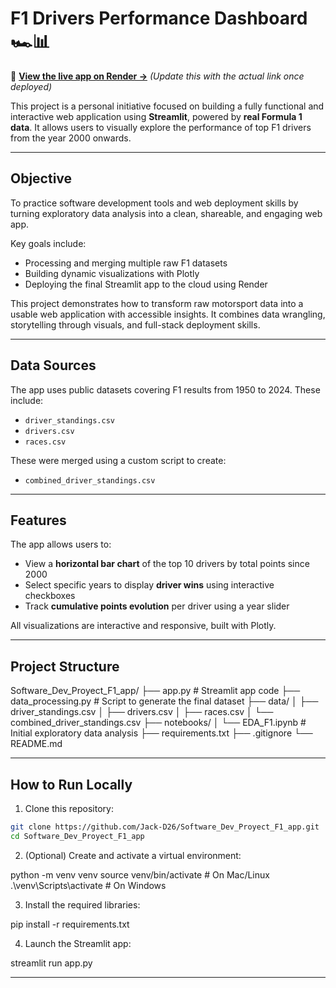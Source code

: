 # F1 Drivers Performance Dashboard 🏎️📊

🔗 **[View the live app on Render →](https://app-exploratory-analysis.onrender.com)** _(Update this with the actual link once deployed)_

This project is a personal initiative focused on building a fully functional and interactive web application using **Streamlit**, powered by **real Formula 1 data**. It allows users to visually explore the performance of top F1 drivers from the year 2000 onwards.

---

## Objective

To practice software development tools and web deployment skills by turning exploratory data analysis into a clean, shareable, and engaging web app.

Key goals include:

- Processing and merging multiple raw F1 datasets
- Building dynamic visualizations with Plotly
- Deploying the final Streamlit app to the cloud using Render

This project demonstrates how to transform raw motorsport data into a usable web application with accessible insights. It combines data wrangling, storytelling through visuals, and full-stack deployment skills.

---

## Data Sources

The app uses public datasets covering F1 results from 1950 to 2024. These include:

- `driver_standings.csv`
- `drivers.csv`
- `races.csv`

These were merged using a custom script to create:

- `combined_driver_standings.csv`

---

## Features

The app allows users to:

- View a **horizontal bar chart** of the top 10 drivers by total points since 2000
- Select specific years to display **driver wins** using interactive checkboxes
- Track **cumulative points evolution** per driver using a year slider

All visualizations are interactive and responsive, built with Plotly.

---

## Project Structure

Software_Dev_Proyect_F1_app/ ├── app.py # Streamlit app code ├── data_processing.py # Script to generate the final dataset ├── data/ │ ├── driver_standings.csv │ ├── drivers.csv │ ├── races.csv │ └── combined_driver_standings.csv ├── notebooks/ │ └── EDA_F1.ipynb # Initial exploratory data analysis ├── requirements.txt ├── .gitignore └── README.md

---

## How to Run Locally

1. Clone this repository:

```bash
git clone https://github.com/Jack-D26/Software_Dev_Proyect_F1_app.git
cd Software_Dev_Proyect_F1_app
```

2. (Optional) Create and activate a virtual environment:

python -m venv venv
source venv/bin/activate # On Mac/Linux
.\venv\Scripts\activate # On Windows

3. Install the required libraries:

pip install -r requirements.txt

4. Launch the Streamlit app:

streamlit run app.py

---

